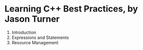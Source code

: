# Learning C++ Best Practices, by Jason Turner

1. Introduction
2. Expressions and Statements
3. Resource Management